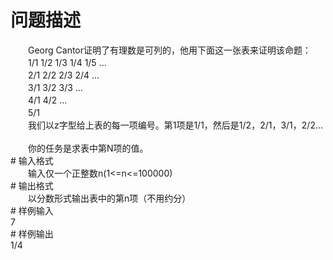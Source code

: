 <div id="pcont1" style="margin-top:20px; display:block;">

# 问题描述

<div class="pdcont">　　Georg Cantor证明了有理数是可列的，他用下面这一张表来证明该命题：<br/>
　　1/1 1/2 1/3 1/4 1/5 ...<br/>
　　2/1 2/2 2/3 2/4 ...<br/>
　　3/1 3/2 3/3 ...<br/>
　　4/1 4/2 ...<br/>
　　5/1<br/>
　　我们以z字型给上表的每一项编号。第1项是1/1，然后是1/2，2/1，3/1，2/2...<br/>
<br/>
　　你的任务是求表中第N项的值。</div>
# 输入格式

<div class="pdcont">　　输入仅一个正整数n(1&lt;=n&lt;=100000)</div>
# 输出格式

<div class="pdcont">　　以分数形式输出表中的第n项（不用约分）</div>
# 样例输入

<div class="pddata">7</div>
# 样例输出

<div class="pddata">1/4</div>

</div>